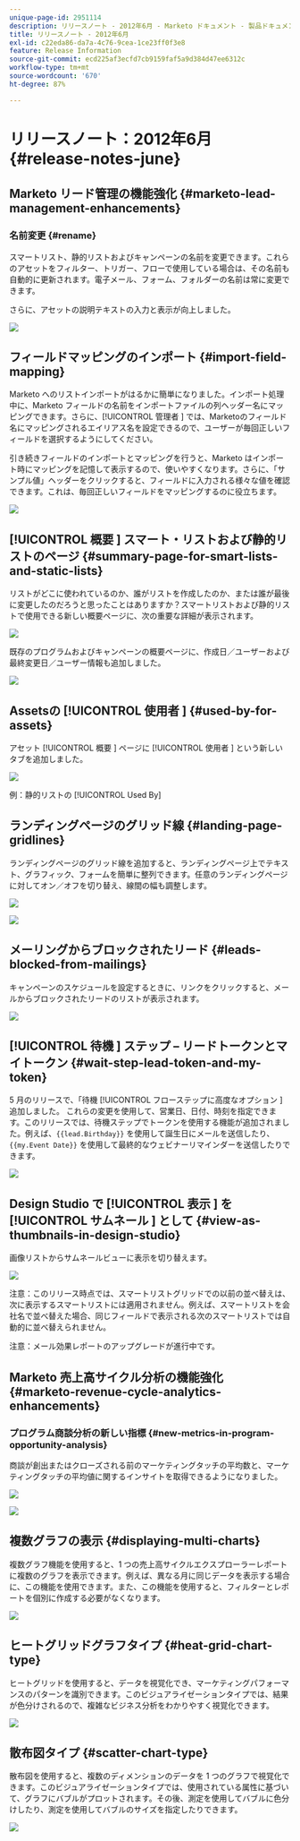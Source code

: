 ```yaml
---
unique-page-id: 2951114
description: リリースノート - 2012年6月 - Marketo ドキュメント - 製品ドキュメント
title: リリースノート - 2012年6月
exl-id: c22eda86-da7a-4c76-9cea-1ce23ff0f3e8
feature: Release Information
source-git-commit: ecd225af3ecfd7cb9159faf5a9d384d47ee6312c
workflow-type: tm+mt
source-wordcount: '670'
ht-degree: 87%

---
```


# リリースノート：2012年6月 {#release-notes-june}

## Marketo リード管理の機能強化 {#marketo-lead-management-enhancements}

### 名前変更 {#rename}

スマートリスト、静的リストおよびキャンペーンの名前を変更できます。これらのアセットをフィルター、トリガー、フローで使用している場合は、その名前も自動的に更新されます。電子メール、フォーム、フォルダーの名前は常に変更できます。

さらに、アセットの説明テキストの入力と表示が向上しました。

![](assets/image2014-9-23-10-3a23-3a10.png)

## フィールドマッピングのインポート {#import-field-mapping}

Marketo へのリストインポートがはるかに簡単になりました。インポート処理中に、Marketo フィールドの名前をインポートファイルの列ヘッダー名にマッピングできます。さらに、[!UICONTROL  管理者 ] では、Marketoのフィールド名にマッピングされるエイリアス名を設定できるので、ユーザーが毎回正しいフィールドを選択するようにしてください。

引き続きフィールドのインポートとマッピングを行うと、Marketo はインポート時にマッピングを記憶して表示するので、使いやすくなります。さらに、「サンプル値」ヘッダーをクリックすると、フィールドに入力される様々な値を確認できます。これは、毎回正しいフィールドをマッピングするのに役立ちます。

![](assets/image2014-9-23-10-3a23-3a27.png)

## [!UICONTROL  概要 ] スマート・リストおよび静的リストのページ {#summary-page-for-smart-lists-and-static-lists}

リストがどこに使われているのか、誰がリストを作成したのか、または誰が最後に変更したのだろうと思ったことはありますか？スマートリストおよび静的リストで使用できる新しい概要ページに、次の重要な詳細が表示されます。

![](assets/image2014-9-23-10-3a23-3a40.png)

既存のプログラムおよびキャンペーンの概要ページに、作成日／ユーザーおよび最終変更日／ユーザー情報も追加しました。

![](assets/image2014-9-23-10-3a23-3a54.png)

## Assetsの [!UICONTROL  使用者 ] {#used-by-for-assets}

アセット [!UICONTROL  概要 ] ページに [!UICONTROL  使用者 ] という新しいタブを追加しました。

![](assets/image2014-9-23-10-3a24-3a5.png)

例：静的リストの [!UICONTROL Used By]

## ランディングページのグリッド線 {#landing-page-gridlines}

ランディングページのグリッド線を追加すると、ランディングページ上でテキスト、グラフィック、フォームを簡単に整列できます。任意のランディングページに対してオン／オフを切り替え、線間の幅も調整します。

![](assets/image2014-9-23-10-3a24-3a19.png)

![](assets/image2014-9-23-10-3a24-3a33.png)

## メーリングからブロックされたリード {#leads-blocked-from-mailings}

キャンペーンのスケジュールを設定するときに、リンクをクリックすると、メールからブロックされたリードのリストが表示されます。

![](assets/image2014-9-23-10-3a24-3a51.png)

## [!UICONTROL  待機 ] ステップ – リードトークンとマイトークン {#wait-step-lead-token-and-my-token}

5 月のリリースで、「待機 [!UICONTROL  フローステップに高度なオプション ] 追加しました。 これらの変更を使用して、営業日、日付、時刻を指定できます。このリリースでは、待機ステップでトークンを使用する機能が追加されました。例えば、`{{lead.Birthday}}` を使用して誕生日にメールを送信したり、`{{my.Event Date}}` を使用して最終的なウェビナーリマインダーを送信したりできます。

![](assets/image2014-9-23-10-3a25-3a57.png)

## Design Studio で [!UICONTROL  表示 ] を [!UICONTROL  サムネール ] として {#view-as-thumbnails-in-design-studio}

画像リストからサムネールビューに表示を切り替えます。

![](assets/image2014-9-23-10-3a26-3a13.png)

注意：このリリース時点では、スマートリストグリッドでの以前の並べ替えは、次に表示するスマートリストには適用されません。例えば、スマートリストを会社名で並べ替えた場合、同じフィールドで表示される次のスマートリストでは自動的に並べ替えられません。

注意：メール効果レポートのアップグレードが進行中です。

## Marketo 売上高サイクル分析の機能強化 {#marketo-revenue-cycle-analytics-enhancements}

### プログラム商談分析の新しい指標  {#new-metrics-in-program-opportunity-analysis}

商談が創出またはクローズされる前のマーケティングタッチの平均数と、マーケティングタッチの平均値に関するインサイトを取得できるようになりました。

![](assets/image2014-9-23-10-3a26-3a30.png)

![](assets/image2014-9-23-10-3a26-3a41.png)

## 複数グラフの表示 {#displaying-multi-charts}

複数グラフ機能を使用すると、1 つの売上高サイクルエクスプローラーレポートに複数のグラフを表示できます。例えば、異なる月に同じデータを表示する場合に、この機能を使用できます。また、この機能を使用すると、フィルターとレポートを個別に作成する必要がなくなります。

![](assets/image2014-9-23-10-3a27-3a41.png)

## ヒートグリッドグラフタイプ  {#heat-grid-chart-type}

ヒートグリッドを使用すると、データを視覚化でき、マーケティングパフォーマンスのパターンを識別できます。このビジュアライゼーションタイプでは、結果が色分けされるので、複雑なビジネス分析をわかりやすく視覚化できます。

![](assets/image2014-9-23-10-3a28-3a21.png)

## 散布図タイプ  {#scatter-chart-type}

散布図を使用すると、複数のディメンションのデータを 1 つのグラフで視覚化できます。このビジュアライゼーションタイプでは、使用されている属性に基づいて、グラフにバブルがプロットされます。その後、測定を使用してバブルに色分けしたり、測定を使用してバブルのサイズを指定したりできます。

![](assets/image2014-9-23-10-3a29-3a7.png)
